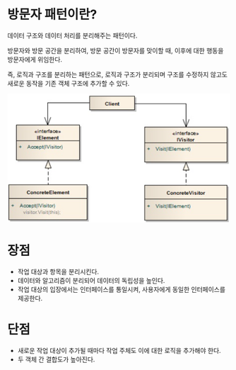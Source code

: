 # 방문자 패턴이란?
데이터 구조와 데이터 처리를 분리해주는 패턴이다.

방문자와 방문 공간을 분리하여, 방문 공간이 방문자를 맞이할 때, 이후에 대한 행동을 방문자에게 위임한다.

즉, 로직과 구조를 분리하는 패턴으로, 로직과 구조가 분리되며 구조를 수정하지 않고도 새로운 동작을 기존 객체 구조에 추가할 수 있다.

![img.png](img.png)

# 장점
- 작업 대상과 항목을 분리시킨다.
- 데이터와 알고리즘이 분리되어 데이터의 독립성을 높인다.
- 작업 대상의 입장에서는 인터페이스를 통일시켜, 사용자에게 동일한 인터페이스를 제공한다.
# 단점
- 새로운 작업 대상이 추가될 때마다 작업 주체도 이에 대한 로직을 추가해야 한다.
- 두 객체 간 결합도가 높아진다.

